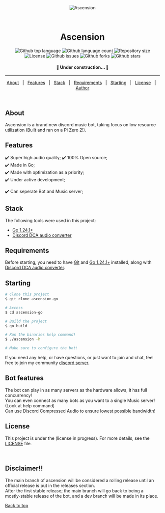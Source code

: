 <div align="center" id="top"> 
  <img src="./.github/app.gif" alt="Ascension" /> 

  &#xa0;
</div>

<h1 align="center">Ascension</h1>

<p align="center">
  <img alt="Github top language" src="https://img.shields.io/github/languages/top/Serbirial/ascension-go?color=56BEB8">

  <img alt="Github language count" src="https://img.shields.io/github/languages/count/Serbirial/ascension-go?color=56BEB8">

  <img alt="Repository size" src="https://img.shields.io/github/repo-size/Serbirial/ascension-go?color=56BEB8">

  <img alt="License" src="https://img.shields.io/github/license/Serbirial/ascension-go?color=56BEB8">

  <img alt="Github issues" src="https://img.shields.io/github/issues/Serbirial/ascension-go?color=56BEB8" />

  <img alt="Github forks" src="https://img.shields.io/github/forks/Serbirial/ascension-go?color=56BEB8" />

  <img alt="Github stars" src="https://img.shields.io/github/stars/Serbirial/ascension-go?color=56BEB8" />
</p>

<h4 align="center"> 
	🚧 Under construction...  🚧
</h4> 

<hr>

<p align="center">
  <a href="#about">About</a> &#xa0; | &#xa0; 
  <a href="#features">Features</a> &#xa0; | &#xa0;
  <a href="#stack">Stack</a> &#xa0; | &#xa0;
  <a href="#requirements">Requirements</a> &#xa0; | &#xa0;
  <a href="#starting">Starting</a> &#xa0; | &#xa0;
  <a href="#license">License</a> &#xa0; | &#xa0;
  <a href="https://github.com/Serbirial" target="_blank">Author</a>
</p>

<br>

## About ##

Ascension is a brand new discord music bot, taking focus on low resource utilization (Built and ran on a Pi Zero 2!).<br/>

## Features ##

:heavy_check_mark: Super high audio quality;
:heavy_check_mark: 100% Open source;\
:heavy_check_mark: Made in Go;\
:heavy_check_mark: Made with optimization as a priority;\
:heavy_check_mark: Under active development;

:heavy_check_mark: Can seperate Bot and Music server;

## Stack ##

The following tools were used in this project:

- [Go 1.24.1+](https://go.dev/dl/go1.24.3.windows-amd64.msi)
- [Discord DCA audio converter](https://github.com/bwmarrin/dca)
  
##  Requirements ##

Before starting, you need to have [Git](https://git-scm.com) and [Go 1.24.1+](https://go.dev/dl/go1.24.3.windows-amd64.msi) installed, along with [Discord DCA audio converter](https://github.com/bwmarrin/dca).

## Starting ##

```bash
# Clone this project
$ git clone ascension-go

# Access
$ cd ascension-go

# Build the project
$ go build

# Run the binaries help command!
$ ./ascension -h

# Make sure to configure the bot!
```


If you need any help, or have questions, or just want to join and chat, feel free to join my community [discord server](https://discord.gg/Pdytkk8sGy).
## Bot features ##
The bot can play in as many servers as the hardware allows, it has full concurrency!\
You can even connect as many bots as you want to a single Music server! (Look at help command)\
Can use Discord Compressed Audio to ensure lowest possible bandwidth!

## License ##

This project is under the (license in progress). For more details, see the [LICENSE](LICENSE.md) file.

&#xa0;

## Disclaimer!! ##
The main branch of ascension will be considered a rolling release until an official release is put in the releases section.\
After the first stable release; the main branch will go back to being a mostly-stable release of the bot, and a dev branch will be made in its place.

<a href="#top">Back to top</a>
